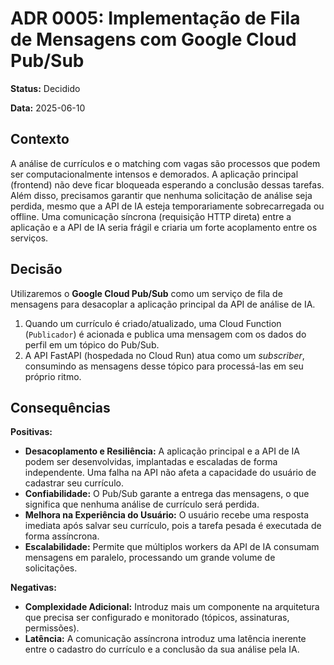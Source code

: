 # ADR 0005: Implementação de Fila de Mensagens com Google Cloud Pub/Sub

**Status:** Decidido

**Data:** 2025-06-10

## Contexto

A análise de currículos e o matching com vagas são processos que podem ser computacionalmente intensos e demorados. A aplicação principal (frontend) não deve ficar bloqueada esperando a conclusão dessas tarefas. Além disso, precisamos garantir que nenhuma solicitação de análise seja perdida, mesmo que a API de IA esteja temporariamente sobrecarregada ou offline. Uma comunicação síncrona (requisição HTTP direta) entre a aplicação e a API de IA seria frágil e criaria um forte acoplamento entre os serviços.

## Decisão

Utilizaremos o **Google Cloud Pub/Sub** como um serviço de fila de mensagens para desacoplar a aplicação principal da API de análise de IA.
1.  Quando um currículo é criado/atualizado, uma Cloud Function (`Publicador`) é acionada e publica uma mensagem com os dados do perfil em um tópico do Pub/Sub.
2.  A API FastAPI (hospedada no Cloud Run) atua como um *subscriber*, consumindo as mensagens desse tópico para processá-las em seu próprio ritmo.

## Consequências

**Positivas:**
* **Desacoplamento e Resiliência:** A aplicação principal e a API de IA podem ser desenvolvidas, implantadas e escaladas de forma independente. Uma falha na API não afeta a capacidade do usuário de cadastrar seu currículo.
* **Confiabilidade:** O Pub/Sub garante a entrega das mensagens, o que significa que nenhuma análise de currículo será perdida.
* **Melhora na Experiência do Usuário:** O usuário recebe uma resposta imediata após salvar seu currículo, pois a tarefa pesada é executada de forma assíncrona.
* **Escalabilidade:** Permite que múltiplos workers da API de IA consumam mensagens em paralelo, processando um grande volume de solicitações.

**Negativas:**
* **Complexidade Adicional:** Introduz mais um componente na arquitetura que precisa ser configurado e monitorado (tópicos, assinaturas, permissões).
* **Latência:** A comunicação assíncrona introduz uma latência inerente entre o cadastro do currículo e a conclusão da sua análise pela IA.